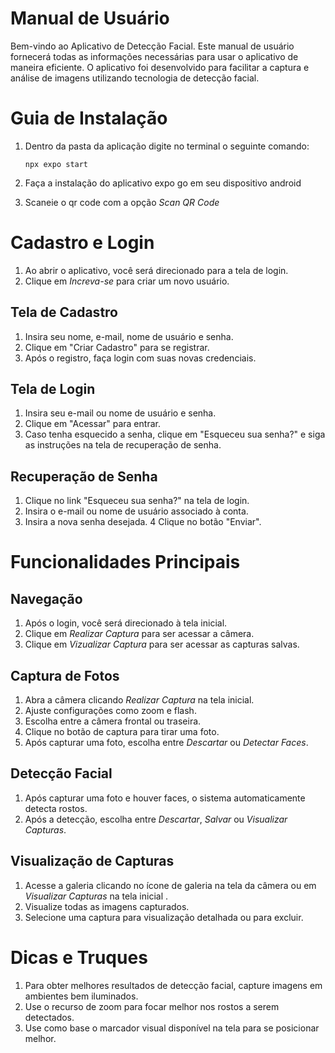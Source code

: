 # Manual de Usuário

Bem-vindo ao Aplicativo de Detecção Facial. Este manual de usuário fornecerá todas as informações necessárias para usar o aplicativo de maneira eficiente. O aplicativo foi desenvolvido para facilitar a captura e análise de imagens utilizando tecnologia de detecção facial.

# Guia de Instalação
1. Dentro da pasta da aplicação digite no terminal o seguinte comando: 
   
     `npx expo start`

2. Faça a instalação do aplicativo expo go em seu dispositivo android
3. Scaneie o qr code com a opção _Scan QR Code_


# Cadastro e Login

1. Ao abrir o aplicativo, você será direcionado para a tela de login.
2. Clique em _Increva-se_ para criar um novo usuário.

## Tela de Cadastro

1. Insira seu nome, e-mail, nome de usuário e senha.
2. Clique em "Criar Cadastro" para se registrar.
3. Após o registro, faça login com suas novas credenciais.

## Tela de Login

1. Insira seu e-mail ou nome de usuário e senha.
2. Clique em "Acessar" para entrar.
3. Caso tenha esquecido a senha, clique em "Esqueceu sua senha?" e siga as instruções na tela de recuperação de senha.

## Recuperação de Senha

1. Clique no link "Esqueceu sua senha?" na tela de login.
2. Insira o e-mail ou nome de usuário associado à conta.
3. Insira a nova senha desejada.
4 Clique no botão "Enviar".

# Funcionalidades Principais

## Navegação
1. Após o login, você será direcionado à tela inicial.
2. Clique em *Realizar Captura* para ser acessar a câmera.
3. Clique em *Vizualizar Captura* para ser acessar as capturas salvas.

## Captura de Fotos

1. Abra a câmera clicando *Realizar Captura* na tela inicial.
2. Ajuste configurações como zoom e flash.
3. Escolha entre a câmera frontal ou traseira. 
3. Clique no botão de captura para tirar uma foto.
4. Após capturar uma foto, escolha entre *Descartar* ou *Detectar Faces*.

## Detecção Facial 

1. Após capturar uma foto e houver faces, o sistema automaticamente detecta rostos.
2. Após a detecção, escolha entre *Descartar*, *Salvar* ou *Visualizar Capturas*.

## Visualização de Capturas
1. Acesse a galeria clicando no ícone de galeria na tela da câmera ou em *Visualizar Capturas* na tela inicial .
2. Visualize todas as imagens capturados.
3. Selecione uma captura para visualização detalhada ou para excluir.

# Dicas e Truques
1. Para obter melhores resultados de detecção facial, capture imagens em ambientes bem iluminados.
2. Use o recurso de zoom para focar melhor nos rostos a serem detectados.
3. Use como base o marcador visual disponível na tela para se posicionar melhor.